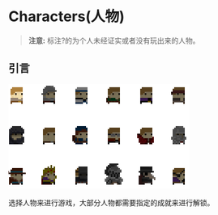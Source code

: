 # Characters(人物)

> **注意:** 标注?的为个人未经证实或者没有玩出来的人物。

## 引言

![所有人物](assetes/characters/characters_all.png)

选择人物来进行游戏，大部分人物都需要指定的成就来进行解锁。